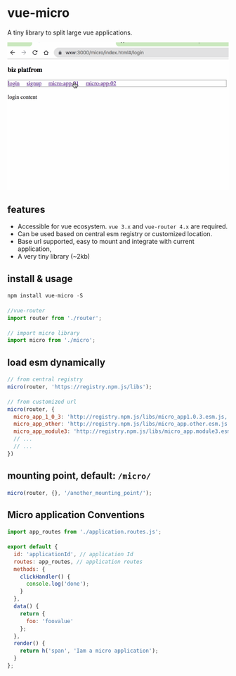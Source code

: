 # vue-micro

A tiny library to split large vue applications.

![vue-micro](https://raw.githubusercontent.com/jobsteven/vue-micro/master/public/vue-micro-demo.gif)

## features

- Accessible for vue ecosystem. `vue 3.x` and `vue-router 4.x` are required.
- Can be used based on central esm registry or customized location.
- Base url supported, easy to mount and integrate with current application,
- A very tiny library (~2kb)

## install & usage

```javascript
npm install vue-micro -S

//vue-router
import router from './router';

// import micro library
import micro from './micro';

```

## load esm dynamically

```javascript
// from central registry
micro(router, 'https://registry.npm.js/libs');

// from customized url
micro(router, {
  micro_app_1_0_3: 'http://registry.npm.js/libs/micro_app1.0.3.esm.js,
  micro_app_other: 'http://registry.npm.js/libs/micro_app.other.esm.js'
  micro_app_module3: 'http://registry.npm.js/libs/micro_app.module3.esm.js'
  // ...
  // ...
})
```

## mounting point, default: `/micro/`

```javascript
micro(router, {}, '/another_mounting_point/');
```

## Micro application Conventions

```javascript
import app_routes from './application.routes.js';

export default {
  id: 'applicationId', // application Id
  routes: app_routes, // application routes
  methods: {
    clickHandler() {
      console.log('done');
    }
  },
  data() {
    return {
      foo: 'foovalue'
    };
  },
  render() {
    return h('span', 'Iam a micro application');
  }
};
```
